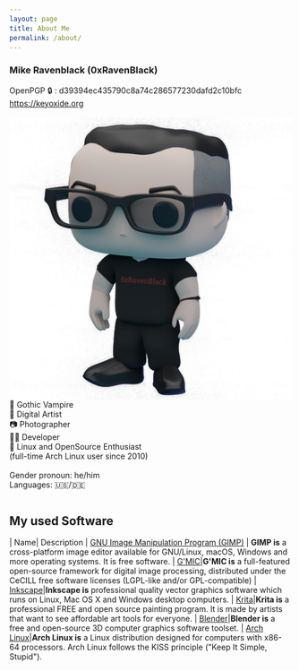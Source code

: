 ```yaml
---
layout: page
title: About Me
permalink: /about/
---
```

### Mike Ravenblack (0xRavenBlack)
<div>
OpenPGP 🔒 : d39394ec435790c8a74c286577230dafd2c10bfc <br />
<a href="https://keyoxide.org/D39394EC435790C8A74C286577230DAFD2C10BFC" title="https://keyoxide.org" target="_blank">https://keyoxide.org</a> <br /><br />

<img align="right" src="https://raw.githubusercontent.com/0xRavenBlack/0xRavenBlack.github.io/main/images/about/about_avatar_full.png"/>


🦇 Gothic Vampire <br />
🎨 Digital Artist <br />
📷 Photographer <br />
👨‍💻 Developer <br />
🐧 Linux and OpenSource Enthusiast <br />
(full-time Arch Linux user since 2010)
<br />
<br />
Gender pronoun: he/him <br />
Languages: 🇺🇸/🇩🇪

<div style="clear: right;"></div>

</div>

## My used Software

| Name| Description
| [GNU Image Manipulation Program (GIMP)](https://www.gimp.org) |  **GIMP is** a cross-platform image editor available for GNU/Linux, macOS, Windows and more operating systems. It is free software.
| [G'MIC](https://gmic.eu/download.html)|**G'MIC is** a full-featured open-source framework for digital image processing, distributed under the CeCILL free software licenses (LGPL-like and/or GPL-compatible)
| [Inkscape](https://inkscape.org)|**Inkscape is** professional quality vector graphics software which runs on Linux, Mac OS X and Windows desktop computers.
| [Krita](https://krita.org)|**Krita is** a professional FREE and open source painting program. It is made by artists that want to see affordable art tools for everyone.
| [Blender](ttps://www.blender.org)|**Blender is** a free and open-source 3D computer graphics software toolset.
| [Arch Linux](https://archlinux.org)|**Arch Linux is** a Linux distribution designed for computers with x86-64 processors. Arch Linux follows the KISS principle ("Keep It Simple, Stupid").

